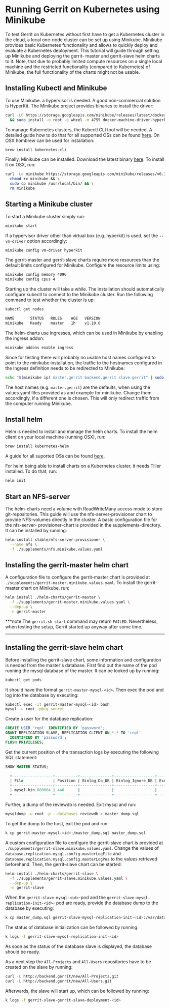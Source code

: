 # Running Gerrit on Kubernetes using Minikube

To test Gerrit on Kubernetes without first have to get a Kubernetes cluster in
the cloud, a local one-node cluster can be set up using Minikube. Minikube provides
basic Kubernetes functionality and allows to quickly deploy and evaluate a
Kubernetes deployment.
This tutorial will guide through setting up Minikube and deploying the gerrit-
master and gerrit-slave helm charts to it. Note, that due to probably limited
compute resources on a single local machine and the restricted functionality
(compared to Kubernetes) of Minikube, the full functionality of the charts might
not be usable.

## Installing Kubectl and Minikube

To use Minikube. a hypervisor is needed. A good non-commercial solution is HyperKit.
The Minikube project provides binaries to install the driver:

```sh
curl -LO https://storage.googleapis.com/minikube/releases/latest/docker-machine-driver-hyperkit \
  && sudo install -o root -g wheel -m 4755 docker-machine-driver-hyperkit /usr/local/bin/
```

To manage Kubernetes clusters, the Kubectl CLI tool will be needed. A detailed
guide how to do that for all supported OSs can be found
[here](https://kubernetes.io/docs/tasks/tools/install-kubectl/#install-with-homebrew-on-macos).
On OSX hombrew can be used for installation:

```sh
brew install kubernetes-cli
```

Finally, Minikube can be installed. Download the latest binary
[here](https://github.com/kubernetes/minikube/releases). To install it on OSX, run:

```sh
curl -Lo minikube https://storage.googleapis.com/minikube/releases/v0.30.0/minikube-darwin-amd64 && \
  chmod +x minikube && \
  sudo cp minikube /usr/local/bin/ && \
  rm minikube
```

## Starting a Minikube cluster

To start a Minikube cluster simply run:

```sh
minikube start
```

If a hypervisor driver other than virtual box (e.g. hyperkit) is used, set the
`--vm-driver` option accordingly:

```sh
minikube config vm-driver hyperkit
```

The gerrit-master and gerrit-slave charts require more resources than the default
limits configured for Minikube. Configure the resource limits using:

```sh
minikube config memory 4096
minikube config cpus 4
```

Starting up the cluster will take a while. The installation should automatically
configure kubectl to connect to the Minikube cluster. Run the following command
to test whether the cluster is up:

```sh
kubectl get nodes

NAME       STATUS   ROLES    AGE   VERSION
minikube   Ready    master   1h    v1.10.0
```

The helm-charts use ingresses, which can be used in Minikube by enabling the
ingress addon:

```sh
minikube addons enable ingress
```

Since for testing there will probably no usable host names configured to point
to the minikube installation, the traffic to the hostnames configured in the
Ingress definition needs to be redirected to Minikube:

```sh
echo "$(minikube ip) master.gerrit backend.gerrit slave.gerrit" | sudo tee -a /etc/hosts
```

The host names (e.g. `master.gerrit`) are the defaults, when using the values.yaml
files provided as and example for minikube. Change them accordingly, if a different
one is chosen.
This will only redirect traffic from the computer running Minikube.

## Install helm

Helm is needed to install and manage the helm charts. To install the helm client
on your local machine (running OSX), run:

```sh
brew install kubernetes-helm
```

A guide for all suported OSs can be found [here](https://docs.helm.sh/using_helm/#installing-helm).

For helm being able to install charts on a Kubernetes cluster, it needs Tiller
installed. To do that, run:

```sh
helm init
```

## Start an NFS-server

The helm-charts need a volume with ReadWriteMany access mode to store
git-repositories. This guide will use the nfs-server-provisioner chart to provide
NFS-volumes directly in the cluster. A basic configuration file for the nfs-server-
provisioner-chart is provided in the supplements-directory. It can be installed
by running:

```sh
helm install stable/nfs-server-provisioner \
  --name nfs \
  -f ./supplements/nfs.minikube.values.yaml
```

## Installing the gerrit-master helm chart

A configuration file to configure the gerrit-master chart is provided at
`./supplements/gerrit-master.minikube.values.yaml`. To install the gerrit-master
chart on Minikube, run:

```sh
helm install ./helm-charts/gerrit-master \
  -f ./supplements/gerrit-master.minikube.values.yaml \
  --dep-up \
  -n gerrit-master
```

***note
The `gerrit.sh start` command may return `FAILED`. Nevertheless, when testing the
setup, Gerrit started up anyway after some time.
***

## Installing the gerrit-slave helm chart

Before installing the gerrit-slave chart, some information and configuration is
needed from the master's database. First find out the name of the pod running
the mysql database of the master. It can be looked up by running:

```sh
kubectl get pods
```

It should have the format `gerrit-master-mysql-<id>`. Then exec the pod and log
into the database by executing:

```sh
kubectl exec -it gerrit-master-mysql-<id> bash
mysql -u root -pbig_secret
```

Create a user for the database replication:

```sql
CREATE USER 'repl' IDENTIFIED BY 'password';
GRANT REPLICATION SLAVE, REPLICATION CLIENT ON *.* TO 'repl'
  IDENTIFIED BY 'password';
FLUSH PRIVILEGES;
```

Get the current position of the transaction logs by executing the following SQL
statement:

```sql
SHOW MASTER STATUS;

  +------------------+----------+--------------+------------------+-------------------+
  | File             | Position | Binlog_Do_DB | Binlog_Ignore_DB | Executed_Gtid_Set |
  +------------------+----------+--------------+------------------+-------------------+
  | mysql-bin.000004 | 446      |              |                  |                   |
  +------------------+----------+--------------+------------------+-------------------+
```

Further, a dump of the reviewdb is needed. Exit mysql and run:

```sh
mysqldump -u root -p --databases reviewdb > master_dump.sql
```

To get the dump to the host, exit the pod and run:

```sh
k cp gerrit-master-mysql-<id>:/master_dump.sql master_dump.sql
```

A custom configuration file to configure the gerrit-slave chart is provided at
`./supplements/gerrit-slave.minikube.values.yaml`. Change the values of
`database.replication.mysql.config.masterLogFile` and
`database.replication.mysql.config.masterLogPos` to the values retrieved beforehand.
Then, the gerrit-slave chart can be started:

```sh
helm install ./helm-charts/gerrit-slave \
  -f ./supplements/gerrit-slave.minikube.values.yaml \
  --dep-up \
  -n gerrit-slave
```

When the `gerrit-slave-mysql-<id>`-pod and the `gerrit-slave-mysql-replication-init-<id>`-
pod are ready, provide the database dump to the database by executing:

```sh
k cp master_dump.sql gerrit-slave-mysql-replication-init-<id>:/var/data/db/master_dump.sql
```

The status of database initialization can be followed by running:

```sh
k logs -f gerrit-slave-mysql-replication-init-<id>
```

As soon as the status of the database slave is displayed, the database should be
ready.

As a next step the `All-Projects` and `All-Users` repositories have to be created
on the slave by running:

```sh
curl -L http://backend.gerrit/new/All-Projects.git
curl -L http://backend.gerrit/new/All-Users.git
```

Afterwards, the slave will start up, which can be followed by running:

```sh
k logs -f gerrit-slave-gerrit-slave-deployment-<id>
```